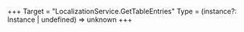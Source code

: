 +++
Target = "LocalizationService.GetTableEntries"
Type = (instance?: Instance | undefined) => unknown
+++
